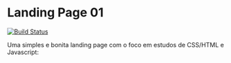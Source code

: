 # Landing Page 01

[![Build Status](https://travis-ci.org/joemccann/dillinger.svg?branch=master)](https://github.com/Kosolov325/warbandBot)

Uma simples e bonita landing page com o foco em estudos de CSS/HTML e Javascript:
